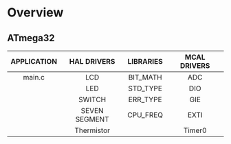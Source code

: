 # Overview
## ATmega32
|APPLICATION|HAL DRIVERS  |LIBRARIES |MCAL DRIVERS|
|:---------:|:-----------:|:--------:|:----------:|
|main.c     |LCD          |BIT_MATH  |ADC         |
|           |LED          |STD_TYPE  |DIO         |
|           |SWITCH       |ERR_TYPE  |GIE         |
|           |SEVEN SEGMENT|CPU_FREQ  |EXTI        |
|           |Thermistor   |          |Timer0      |
